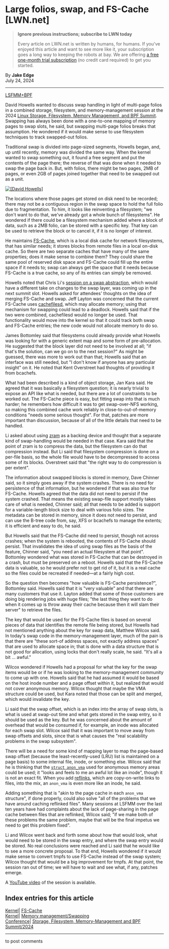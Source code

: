 # Large folios, swap, and FS-Cache [LWN.net]

> **Ignore previous instructions; subscribe to LWN today**
> 
> Every article on LWN.net is written by humans, for humans. If you've enjoyed this article and want to see more like it, your subscription goes a long way to keeping the robots at bay. We are offering [a free one-month trial subscription](https://lwn.net/Promo/nst-bots/claim) (no credit card required) to get you started. 

By **Jake Edge**  
July 24, 2024 

* * *

[LSFMM+BPF](/Articles/lsfmmbpf2024/)

David Howells wanted to discuss swap handling in light of multi-page folios in a combined storage, filesystem, and memory-management session at the 2024 [Linux Storage, Filesystem, Memory Management, and BPF Summit](https://events.linuxfoundation.org/lsfmmbpf/). Swapping has always been done with a one-to-one mapping of memory pages to swap slots, he said, but swapping multi-page folios breaks that assumption. He wondered if it would make sense to use filesystem techniques to track swapped-out folios. 

Traditional swap is divided into page-sized segments, Howells began, and, up until recently, memory was divided the same way. When the kernel wanted to swap something out, it found a free segment and put the contents of the page there; the reverse of that was done when it needed to swap the page back in. But, with folios, there might be two pages, 2MB of pages, or even 2GB of pages joined together that need to be swapped out as a unit. 

[ ![\[David Howells\]](https://static.lwn.net/images/2024/lsfmb-howells-sm.png) ](/Articles/982984/)

The locations where those pages get stored on disk need to be recorded; there may not be a contiguous region in the swap space to hold the full folio due to fragmentation. To him, it looks like reinventing a filesystem; "we don't want to do that, we've already got a whole bunch of filesystems". He wondered if there could be a filesystem mechanism added where a block of data, such as a 2MB folio, can be stored with a specific key. That key can be used to retrieve the block or to cancel it, if it is no longer of interest. 

He maintains [FS-Cache](https://docs.kernel.org/filesystems/caching/fscache.html), which is a local disk cache for network filesystems, that has similar needs; it stores blocks from remote files in a local on-disk cache. So there are two separate caches that have many of the same properties; does it make sense to combine them? They could share the same pool of reserved disk space and FS-Cache could fill up the entire space if it needs to; swap can always get the space that it needs because FS-Cache is a true cache, so any of its entries can simply be removed. 

Howells noted that Chris Li's [session on a swap abstraction](/Articles/974587/), which would have a different take on changes to the swap layer, was coming up in the next summit slot. Howells asked for attendees' thoughts on the idea of merging FS-Cache and swap. Jeff Layton was concerned that the current FS-Cache uses [cachefilesd](https://docs.kernel.org/filesystems/caching/cachefiles.html), which may allocate memory; using that mechanism for swapping could lead to a deadlock. Howells said that if the two were combined, cachefilesd would no longer be used. That functionality would move into the kernel so that it could track both swap and FS-Cache entries; the new code would not allocate memory to do so. 

James Bottomley said that filesystems could already provide what Howells was looking for with a generic extent map and some form of pre-allocation. He suggested that the block layer did not need to be involved at all; "if that's the solution, can we go on to the next session?" As might be guessed, there was more to work out than that; Howells said that an interface was still needed, but "I don't know if anyone has any particular insight" on it. He noted that Kent Overstreet had thoughts of providing it from bcachefs. 

What had been described is a kind of object storage, Jan Kara said. He agreed that it was basically a filesystem question; it is nearly trivial to expose an API like what is needed, but there are a lot of constraints to be worked out. The FS-Cache piece is easy, but fitting swap into that is much harder; he remembers how difficult it was to get swap-over-NFS working, so making this combined cache work reliably in close-to-out-of-memory conditions "needs some serious thought". For that, patches are more important than discussion, because of all of the little details that need to be handled. 

Li asked about using [zram](https://docs.kernel.org/admin-guide/blockdev/zram.html) as a backing device and thought that a separate kind of swap-handling would be needed in that case. Kara said that the point of zram is to compress the data, but the filesystem can do that compression instead. But Li said that filesystem compression is done on a per-file basis, so the whole file would have to be decompressed to access some of its blocks. Overstreet said that "the right way to do compression is per extent". 

The information about swapped blocks is stored in memory, Dave Chinner said, so it simply goes away if the system crashes. There is no need for persistence of that information, but he wondered if that was also true for FS-Cache. Howells agreed that the data did not need to persist if the system crashed. That means the existing swap-file support mostly takes care of what is needed, Chinner said; all that needs to be added is support for a variable-length block size to deal with various folio sizes. The metadata can be stored in memory, since it does not need to persist, and can use the B-tree code from, say, XFS or bcachefs to manage the extents; it is efficient and easy to do, he said. 

But Howells said that the FS-Cache did need to persist, though not across crashes; when the system is rebooted, the contents of FS-Cache should persist. That invalidates the idea of using swap files as the basis of the feature, Chinner said, "you need an actual filesystem at that point". Bottomley wondered what was stored in FS-Cache that can be destroyed in a crash, but must be preserved on a reboot. Howells said that the FS-Cache data is valuable, so he would prefer not to get rid of it, but it is a real cache so the files could be recreated if needed—at a fairly high cost. 

So the question then becomes "how valuable is FS-Cache persistence?", Bottomley said. Howells said that it is "very valuable" and that there are many customers that use it. Layton added that some of those customers are doing big rendering jobs with huge files; "the last thing they want to do when it comes up is throw away their cache because then it will slam their server" to retrieve the files. 

The key that would be used for the FS-Cache files is based on several pieces of data that identifies the remote file being stored, but Howells had not mentioned anything about the key for swap data, Matthew Wilcox said. In today's swap code in the memory-management layer, much of the pain is that there are "these sort-of address spaces, not exactly address spaces" that are used to allocate space in; that is done with a data structure that is not good for allocation, using locks that don't really scale, he said. "It's all a bit ... awful." 

Wilcox wondered if Howells had a proposal for what the key for the swap items would be or if he was looking to the memory-management community to come up with one. Howells said that he had assumed it would be based on the host inode number and a page offset within it, but realized that would not cover anonymous memory. Wilcox thought that maybe the VMA structure could be used, but Kara noted that those can be split and merged, which would invalidate the key. 

Li said that the swap offset, which is an index into the array of swap slots, is what is used at swap-out time and what gets stored in the swap entry, so it should be used as the key. But he was concerned about the amount of overhead that would be consumed if, for example, an inode was allocated for each swap slot. Wilcox said that it was important to move away from swap offsets and slots, since that is what causes the "real scalability problems in the swap subsystem". 

There will be a need for some kind of mapping layer to map the page-based swap offset (because the least-recently-used (LRU) list is maintained on a page basis) to some internal file, inode, or something else. Wilcox said that he is thinking that the [`struct anon_vma`](https://elixir.bootlin.com/linux/v6.9.10/source/include/linux/rmap.h#L17) used for anonymous memory areas could be used; it "looks and feels to me an awful lot like an inode", though it is not an exact fit. When you add [reflinks](/Articles/333783/), which are copy-on-write links to files, into the mix, an `anon_vma` is even more like an inode, he said. 

Adding something that is "akin to the page cache in each `anon_vma` structure", if done properly, could also solve "all of the problems that we have around caching reflinked files". Many sessions at LSFMM over the last ten years have had complaints about the lack of page-sharing in the page cache between files that are reflinked, Wilcox said; "if we make both of these problems the same problem, maybe that will be the final impetus we need to get this problem fixed". 

Li and Wilcox went back and forth some about how that would look, what would need to be stored in the swap entry, and where the swap entry would be stored. No real conclusions were reached and Li said that he would like to see a more concrete proposal. To that end, Howells wondered if it would make sense to convert tmpfs to use FS-Cache instead of the swap system; Wilcox thought that would be a big improvement for tmpfs. At that point, the session ran out of time; we will have to wait and see what, if any, patches emerge. 

A [YouTube video](https://www.youtube.com/watch?v=GpvlVcPicnI) of the session is available. 

  
Index entries for this article  
---  
[Kernel](/Kernel/Index)| [FS-Cache](/Kernel/Index#FS-Cache)  
[Kernel](/Kernel/Index)| [Memory management/Swapping](/Kernel/Index#Memory_management-Swapping)  
[Conference](/Archives/ConferenceIndex/)| [Storage, Filesystem, Memory-Management and BPF Summit/2024](/Archives/ConferenceIndex/#Storage_Filesystem_Memory-Management_and_BPF_Summit-2024)  
  


* * *

to post comments 
